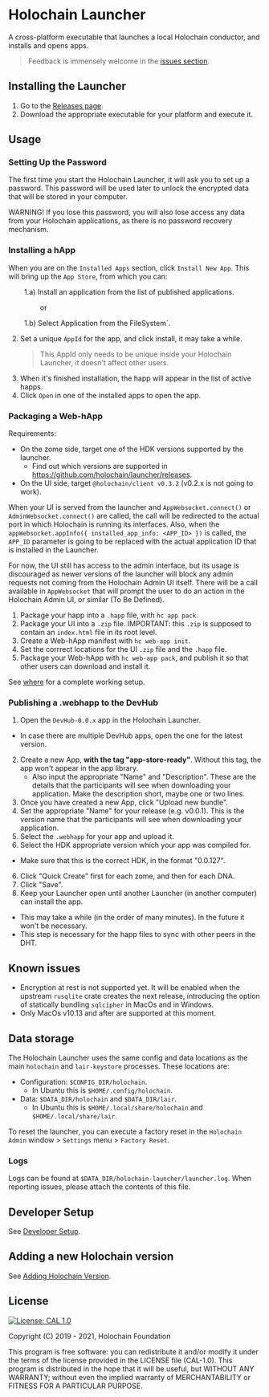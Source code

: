 # Holochain Launcher

A cross-platform executable that launches a local Holochain conductor, and installs and opens apps.

> Feedback is immensely welcome in the [issues section](https://github.com/holochain/launcher/issues).

## Installing the Launcher

1. Go to the [Releases page](https://github.com/holochain/launcher/releases).
2. Download the appropriate executable for your platform and execute it.

## Usage

### Setting Up the Password

The first time you start the Holochain Launcher, it will ask you to set up a password. This password will be used later to unlock the encrypted data that will be stored in your computer.

WARNING! If you lose this password, you will also lose access any data from your Holochain applications, as there is no password recovery mechanism.

### Installing a hApp

When you are on the `Installed Apps` section, click `Install New App`. This will bring up the `App Store`, from which you can:

&nbsp;&nbsp;&nbsp;&nbsp;&nbsp;&nbsp;&nbsp;&nbsp;1.a) Install an application from the list of published applications.

&nbsp;&nbsp;&nbsp;&nbsp;&nbsp;&nbsp;&nbsp;&nbsp;&nbsp;&nbsp;&nbsp;&nbsp;&nbsp;&nbsp;&nbsp;&nbsp;or

&nbsp;&nbsp;&nbsp;&nbsp;&nbsp;&nbsp;&nbsp;&nbsp;1.b) Select Application from the FileSystem`.

2. Set a unique `AppId` for the app, and click install, it may take a while.
   > This AppId only needs to be unique inside your Holochain Launcher, it doesn't affect other users.
3. When it's finished installation, the happ will appear in the list of active happs.
4. Click `Open` in one of the installed apps to open the app.

### Packaging a Web-hApp

Requirements:

- On the zome side, target one of the HDK versions supported by the launcher. 
  - Find out which versions are supported in https://github.com/holochain/launcher/releases.
- On the UI side, target `@holochain/client v0.3.2` (v0.2.x is not going to work).

When your UI is served from the launcher and `AppWebsocket.connect()` or `AdminWebsocket.connect()` are called, the call will be redirected to the actual port in which Holochain is running its interfaces. Also, when the `appWebsocket.appInfo({ installed_app_info: <APP_ID> })` is called, the `APP_ID` parameter is going to be replaced with the actual application ID that is installed in the Launcher.

For now, the UI still has access to the admin interface, but its usage is discouraged as newer versions of the launcher will block any admin requests not coming from the Holochain Admin UI itself. There will be a call available in `AppWebsocket` that will prompt the user to do an action in the Holochain Admin UI, or similar (To Be Defined).

1. Package your happ into a `.happ` file, with `hc app pack`.
2. Package your UI into a `.zip` file. IMPORTANT: this `.zip` is supposed to contain an `index.html` file in its root level.
3. Create a Web-hApp manifest with `hc web-app init`.
4. Set the corrrect locations for the UI `.zip` file and the `.happ` file.
5. Package your Web-hApp with `hc web-app pack`, and publish it so that other users can download and install it.

See [where](https://github.com/lightningrodlabs/where) for a complete working setup.

### Publishing a .webhapp to the DevHub

1. Open the `DevHub-0.0.x` app in the Holochain Launcher.
  - In case there are multiple DevHub apps, open the one for the latest version.
2. Create a new App, **with the tag "app-store-ready"**. Without this tag, the app won't appear in the app library.
   - Also input the appropriate "Name" and "Description". These are the details that the participants will see when downloading your application. Make the description short, maybe one or two lines.
3. Once you have created a new App, click "Upload new bundle".
4. Set the appropriate "Name" for your release (e.g. v0.0.1). This is the version name that the participants will see when downloading your application.
5. Select the `.webhapp` for your app and upload it.
6. Select the HDK appropriate version which your app was compiled for.
  - Make sure that this is the correct HDK, in the format "0.0.127".
6. Click "Quick Create" first for each zome, and then for each DNA.
7. Click "Save".
8.  Keep your Launcher open until another Launcher (in another computer) can install the app.
  - This may take a while (in the order of many minutes). In the future it won't be necessary.
  - This step is necessary for the happ files to sync with other peers in the DHT.

## Known issues

- Encryption at rest is not supported yet. It will be enabled when the upstream `rusqlite` crate creates the next release, introducing the option of statically bundling `sqlcipher` in MacOs and in Windows.
- Only MacOs v10.13 and after are supported at this moment.

## Data storage

The Holochain Launcher uses the same config and data locations as the main `holochain` and `lair-keystore` processes. These locations are:

- Configuration: `$CONFIG_DIR/holochain`.
  - In Ubuntu this is `$HOME/.config/holochain`.
- Data: `$DATA_DIR/holochain` and `$DATA_DIR/lair`.
  - In Ubuntu this is `$HOME/.local/share/holochain` and `$HOME/.local/share/lair`.

To reset the launcher, you can execute a factory reset in the `Holochain Admin` window > `Settings` menu > `Factory Reset`.

### Logs

Logs can be found at `$DATA_DIR/holochain-launcher/launcher.log`. When reporting issues, please attach the contents of this file.

## Developer Setup

See [Developer Setup](/dev-setup.md).

## Adding a new Holochain version

See [Adding Holochain Version](/adding-holochain-version.md).

## License

[![License: CAL 1.0](https://img.shields.io/badge/License-CAL%201.0-blue.svg)](https://github.com/holochain/cryptographic-autonomy-license)

Copyright (C) 2019 - 2021, Holochain Foundation

This program is free software: you can redistribute it and/or modify it under the terms of the license
provided in the LICENSE file (CAL-1.0). This program is distributed in the hope that it will be useful,
but WITHOUT ANY WARRANTY; without even the implied warranty of MERCHANTABILITY or FITNESS FOR A PARTICULAR
PURPOSE.
